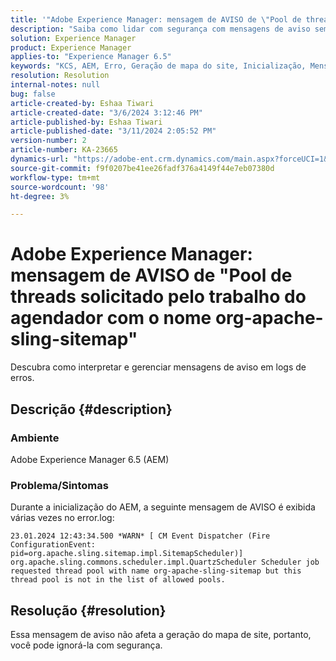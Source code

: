```yaml
---
title: '"Adobe Experience Manager: mensagem de AVISO de \"Pool de threads solicitado pelo trabalho do agendador com o nome org-apache-sling-sitemap\"'
description: "Saiba como lidar com segurança com mensagens de aviso sem impacto durante a inicialização do AEM."
solution: Experience Manager
product: Experience Manager
applies-to: "Experience Manager 6.5"
keywords: "KCS, AEM, Erro, Geração de mapa do site, Inicialização, Mensagem de aviso, Error.log, Pool de threads"
resolution: Resolution
internal-notes: null
bug: false
article-created-by: Eshaa Tiwari
article-created-date: "3/6/2024 3:12:46 PM"
article-published-by: Eshaa Tiwari
article-published-date: "3/11/2024 2:05:52 PM"
version-number: 2
article-number: KA-23665
dynamics-url: "https://adobe-ent.crm.dynamics.com/main.aspx?forceUCI=1&pagetype=entityrecord&etn=knowledgearticle&id=ce4145f6-cbdb-ee11-904d-6045bd006b4b"
source-git-commit: f9f0207be41ee26fadf376a4149f44e7eb07380d
workflow-type: tm+mt
source-wordcount: '98'
ht-degree: 3%

---
```


# Adobe Experience Manager: mensagem de AVISO de &quot;Pool de threads solicitado pelo trabalho do agendador com o nome org-apache-sling-sitemap&quot;


Descubra como interpretar e gerenciar mensagens de aviso em logs de erros.

## Descrição {#description}


### <b>Ambiente</b>

Adobe Experience Manager 6.5 (AEM)

### Problema/Sintomas

Durante a inicialização do AEM, a seguinte mensagem de AVISO é exibida várias vezes no error.log:


```
23.01.2024 12:43:34.500 *WARN* [ CM Event Dispatcher (Fire ConfigurationEvent: pid=org.apache.sling.sitemap.impl.SitemapScheduler)]  org.apache.sling.commons.scheduler.impl.QuartzScheduler Scheduler job requested thread pool with name org-apache-sling-sitemap but this thread pool is not in the list of allowed pools.
```





## Resolução {#resolution}


Essa mensagem de aviso não afeta a geração do mapa de site, portanto, você pode ignorá-la com segurança.
